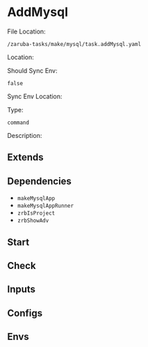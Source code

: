 
# AddMysql

File Location:

    /zaruba-tasks/make/mysql/task.addMysql.yaml


Location:




Should Sync Env:

    false


Sync Env Location:




Type:

    command


Description:





## Extends




## Dependencies

* `makeMysqlApp`
* `makeMysqlAppRunner`
* `zrbIsProject`
* `zrbShowAdv`


## Start




## Check




## Inputs


## Configs


## Envs